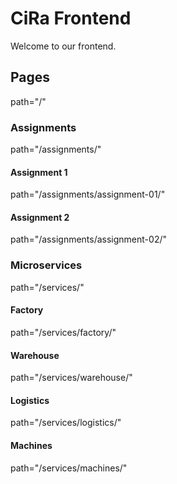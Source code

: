 # CiRa Frontend

Welcome to our frontend. 

## Pages

path="/"

### Assignments

path="/assignments/"

#### Assignment 1

path="/assignments/assignment-01/"

#### Assignment 2

path="/assignments/assignment-02/"

### Microservices

path="/services/"

#### Factory

path="/services/factory/"

#### Warehouse

path="/services/warehouse/"

#### Logistics

path="/services/logistics/"

#### Machines

path="/services/machines/"

